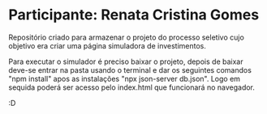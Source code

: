 # Participante: Renata Cristina Gomes

Repositório criado para armazenar o projeto do processo seletivo cujo objetivo era criar uma página simuladora de investimentos.

Para executar o simulador é preciso baixar o projeto, depois de baixar  deve-se entrar na pasta usando o terminal e dar os seguintes comandos "npm install" apos as instalações "npx json-server db.json". Logo em sequida poderá ser acesso pelo index.html que funcionará no navegador. 

:D
